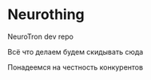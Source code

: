 # Neurothing
NeuroTron dev repo

Всё что делаем будем скидывать сюда

Понадеемся на честность конкурентов
